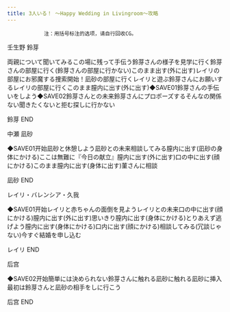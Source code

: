 ```yaml
---
title: 3人いる！ ～Happy Wedding in Livingroom～攻略
---
```


                注：用括号标注的选项，请自行回收CG。

壬生野 鈴芽

両親について聞いてみるこの場に残って手伝う鈴芽さんの様子を見学に行く鈴芽さんの部屋に行く(鈴芽さんの部屋に行かない)このまま出す(外に出す)レイリの部屋にお邪魔する捜索開始！凪砂の部屋に行くレイリと遊ぶ鈴芽さんにお願いするレイリの部屋に行くこのまま膣内に出す(外に出す)◆SAVE01鈴芽さんの手伝いをしよう◆SAVE02鈴芽さんとの未来鈴芽さんにプロポーズするそんなの関係ない聞きたくないと拒む探しに行かない

鈴芽 END

中瀬 凪砂

◆SAVE01开始凪砂と休憩しよう凪砂との未来相談してみる膣内に出す(凪砂の身体にかける)ここは無難に『今日の献立』膣内に出す(外に出す)口の中に出す(顔にかける)このまま膣内に出す(身体に出す)菫さんに相談

凪砂 END

レイリ・バレンシア・久我 

◆SAVE01开始レイリと赤ちゃんの面倒を見ようレイリとの未来口の中に出す(顔にかける)膣内に出す(外に出す)思いきり膣内に出す(身体にかける)とりあえず逃げよう膣内に出す(身体にかける)口内に出す(顔にかける)相談してみる(冗談じゃない)今すぐ結婚を申し込む

レイリ END

后宫

◆SAVE02开始簡単には決められない鈴芽さんに触れる凪砂に触れる凪砂に挿入最初は鈴芽さんと凪砂の相手をしに行こう

后宫 END
              
